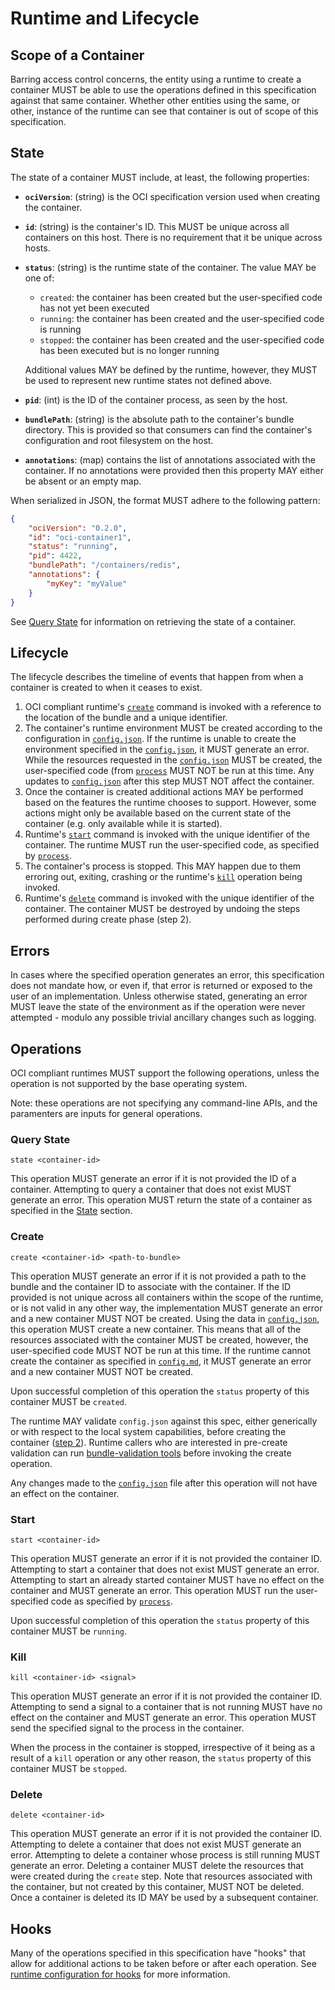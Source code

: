 # Runtime and Lifecycle

## Scope of a Container

Barring access control concerns, the entity using a runtime to create a container MUST be able to use the operations defined in this specification against that same container.
Whether other entities using the same, or other, instance of the runtime can see that container is out of scope of this specification.

## State

The state of a container MUST include, at least, the following properties:

* **`ociVersion`**: (string) is the OCI specification version used when creating the container.
* **`id`**: (string) is the container's ID.
This MUST be unique across all containers on this host.
There is no requirement that it be unique across hosts.
* **`status`**: (string) is the runtime state of the container.
The value MAY be one of:
    * `created`: the container has been created but the user-specified code has not yet been executed
    * `running`: the container has been created and the user-specified code is running
    * `stopped`: the container has been created and the user-specified code has been executed but is no longer running

  Additional values MAY be defined by the runtime, however, they MUST be used to represent new runtime states not defined above.
* **`pid`**: (int) is the ID of the container process, as seen by the host.
* **`bundlePath`**: (string) is the absolute path to the container's bundle directory.
This is provided so that consumers can find the container's configuration and root filesystem on the host.
* **`annotations`**: (map) contains the list of annotations associated with the container.
If no annotations were provided then this property MAY either be absent or an empty map.

When serialized in JSON, the format MUST adhere to the following pattern:

```json
{
    "ociVersion": "0.2.0",
    "id": "oci-container1",
    "status": "running",
    "pid": 4422,
    "bundlePath": "/containers/redis",
    "annotations": {
        "myKey": "myValue"
    }
}
```

See [Query State](#query-state) for information on retrieving the state of a container.

## Lifecycle
The lifecycle describes the timeline of events that happen from when a container is created to when it ceases to exist.

1. OCI compliant runtime's [`create`](runtime.md#create) command is invoked with a reference to the location of the bundle and a unique identifier.
2. The container's runtime environment MUST be created according to the configuration in [`config.json`](config.md).
   If the runtime is unable to create the environment specified in the [`config.json`](config.md), it MUST generate an error.
   While the resources requested in the [`config.json`](config.md) MUST be created, the user-specified code (from [`process`](config.md#process-configuration) MUST NOT be run at this time.
   Any updates to [`config.json`](config.md) after this step MUST NOT affect the container.
3. Once the container is created additional actions MAY be performed based on the features the runtime chooses to support.
   However, some actions might only be available based on the current state of the container (e.g. only available while it is started).
4. Runtime's [`start`](runtime.md#start) command is invoked with the unique identifier of the container.
   The runtime MUST run the user-specified code, as specified by [`process`](config.md#process-configuration).
5. The container's process is stopped.
   This MAY happen due to them erroring out, exiting, crashing or the runtime's [`kill`](runtime.md#kill) operation being invoked.
6. Runtime's [`delete`](runtime.md#delete) command is invoked with the unique identifier of the container.
   The container MUST be destroyed by undoing the steps performed during create phase (step 2).

## Errors

In cases where the specified operation generates an error, this specification does not mandate how, or even if, that error is returned or exposed to the user of an implementation.
Unless otherwise stated, generating an error MUST leave the state of the environment as if the operation were never attempted - modulo any possible trivial ancillary changes such as logging.

## Operations

OCI compliant runtimes MUST support the following operations, unless the operation is not supported by the base operating system.

Note: these operations are not specifying any command-line APIs, and the paramenters are inputs for general operations.

### Query State

`state <container-id>`

This operation MUST generate an error if it is not provided the ID of a container.
Attempting to query a container that does not exist MUST generate an error.
This operation MUST return the state of a container as specified in the [State](#state) section.

### Create

`create <container-id> <path-to-bundle>`

This operation MUST generate an error if it is not provided a path to the bundle and the container ID to associate with the container.
If the ID provided is not unique across all containers within the scope of the runtime, or is not valid in any other way, the implementation MUST generate an error and a new container MUST NOT be created.
Using the data in [`config.json`](config.md), this operation MUST create a new container.
This means that all of the resources associated with the container MUST be created, however, the user-specified code MUST NOT be run at this time.
If the runtime cannot create the container as specified in [`config.md`](config.md), it MUST generate an error and a new container MUST NOT be created.

Upon successful completion of this operation the `status` property of this container MUST be `created`.

The runtime MAY validate `config.json` against this spec, either generically or with respect to the local system capabilities, before creating the container ([step 2](#lifecycle)).
Runtime callers who are interested in pre-create validation can run [bundle-validation tools](implementations.md#testing--tools) before invoking the create operation.

Any changes made to the [`config.json`](config.md) file after this operation will not have an effect on the container.

### Start
`start <container-id>`

This operation MUST generate an error if it is not provided the container ID.
Attempting to start a container that does not exist MUST generate an error.
Attempting to start an already started container MUST have no effect on the container and MUST generate an error.
This operation MUST run the user-specified code as specified by [`process`](config.md#process-configuration).

Upon successful completion of this operation the `status` property of this container MUST be `running`.

### Kill
`kill <container-id> <signal>`

This operation MUST generate an error if it is not provided the container ID.
Attempting to send a signal to a container that is not running MUST have no effect on the container and MUST generate an error.
This operation MUST send the specified signal to the process in the container.

When the process in the container is stopped, irrespective of it being as a result of a `kill` operation or any other reason, the `status` property of this container MUST be `stopped`.

### Delete
`delete <container-id>`

This operation MUST generate an error if it is not provided the container ID.
Attempting to delete a container that does not exist MUST generate an error.
Attempting to delete a container whose process is still running MUST generate an error.
Deleting a container MUST delete the resources that were created during the `create` step.
Note that resources associated with the container, but not created by this container, MUST NOT be deleted.
Once a container is deleted its ID MAY be used by a subsequent container.


## Hooks
Many of the operations specified in this specification have "hooks" that allow for additional actions to be taken before or after each operation.
See [runtime configuration for hooks](./config.md#hooks) for more information.
